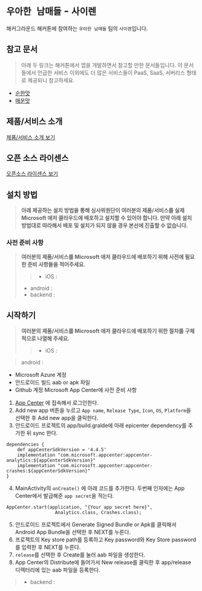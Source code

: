 # `우아한 남매들` - `사이렌`

해커그라운드 해커톤에 참여하는 `우아한 남매들` 팀의 `사이렌`입니다.

## 참고 문서

> 아래 두 링크는 해커톤에서 앱을 개발하면서 참고할 만한 문서들입니다. 이 문서들에서 언급한 서비스 이외에도 더 많은 서비스들이 PaaS, SaaS, 서버리스 형태로 제공되니 참고하세요.

- [순한맛](./REFERENCES_BASIC.md)
- [매운맛](./REFERENCES_ADVANCED.md)

## 제품/서비스 소개

<!-- 아래 링크는 지우지 마세요 -->
[제품/서비스 소개 보기](TOPIC.md)
<!-- 위 링크는 지우지 마세요 -->

## 오픈 소스 라이센스

<!-- 아래 링크는 지우지 마세요 -->
[오픈소스 라이센스 보기](./LICENSE)
<!-- 위 링크는 지우지 마세요 -->

## 설치 방법

> **아래 제공하는 설치 방법을 통해 심사위원단이 여러분의 제품/서비스를 실제 Microsoft 애저 클라우드에 배포하고 설치할 수 있어야 합니다. 만약 아래 설치 방법대로 따라해서 배포 및 설치가 되지 않을 경우 본선에 진출할 수 없습니다.**

### 사전 준비 사항

> **여러분의 제품/서비스를 Microsoft 애저 클라우드에 배포하기 위해 사전에 필요한 준비 사항들을 적어주세요.**
> > - iOS : 
> - android : 
> - backend : 

## 시작하기

> **여러분의 제품/서비스를 Microsoft 애저 클라우드에 배포하기 위한 절차를 구체적으로 나열해 주세요.**
> > - iOS :

> android :
- Microsoft Azure 계정
- 안드로이드 빌드 aab or apk 파일
- Github 계정
Microsoft App Center에 사전 준비 사항
1. [App Center](https://appcenter.ms/apps) 에 접속해서 로그인한다.
2. Add new app 버튼을 누르고 `App name`, `Release Type`, `Icon`, `OS`, `Platform`을 선택한 후 Add new app을 클릭한다.
3. 안드로이드 프로젝트의 app/build.gralde에 아래 epicenter dependency를 추가한 뒤 sync 한다.
```
dependencies {
    def appCenterSdkVersion = '4.4.5'
    implementation "com.microsoft.appcenter:appcenter-analytics:${appCenterSdkVersion}"
    implementation "com.microsoft.appcenter:appcenter-crashes:${appCenterSdkVersion}"
}

```
4. MainActivity의 `onCreate()` 에 아래 코드를 추가한다.
두번째 인자에는 App Center에서 발급해준 `app secret`을 적는다.
``` 
AppCenter.start(application, "{Your app secret here}",
                  Analytics.class, Crashes.class);
```
5. 안드로이드 프로젝트에서 Generate Signed Bundle or Apk를 클릭해서 Android App Bundle을 선택한 후 NEXT를 누른다.
6. 프로젝트의 Key store path를 등록하고 Key password와 Key Store password를 입력한 후 NEXT를 누른다.
7. `release`를 선택한 후 Create를 눌러 aab 파일을 생성한다.
8. App Center의 Distribute에 들어가서 New release를 클릭한 후 app/release 디렉터리에 있는 aab 파일을 등록한다.
> - backend : 

